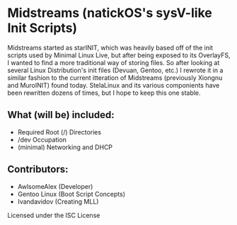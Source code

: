 # Midstreams (natickOS's sysV-like Init Scripts)
Midstreams started as starINIT, which was heavily based off of the init scripts used by Minimal Linux Live, but after being exposed to its OverlayFS, I wanted to find a more traditional way of storing files. So after looking at several Linux Distribution's init files (Devuan, Gentoo, etc.) I rewrote it in a similar fashion to the current itteration of Midstreams (previously Xiongnu and MuroINIT) found today. StelaLinux and its various componients have been rewritten dozens of times, but I hope to keep this one stable.

## What (will be) included:
* Required Root (/) Directories
* /dev Occupation
* (minimal) Networking and DHCP

## Contributors:
* AwlsomeAlex (Developer)
* Gentoo Linux (Boot Script Concepts)
* Ivandavidov (Creating MLL)

Licensed under the ISC License